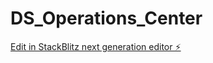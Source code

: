 # DS_Operations_Center

[Edit in StackBlitz next generation editor ⚡️](https://stackblitz.com/~/github.com/biktormo/DS_Operations_Center)